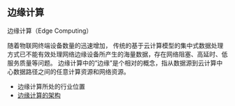 ## 边缘计算
边缘计算（Edge Computing） 

随着物联网终端设备数量的迅速增加，
传统的基于云计算模型的集中式数据处理方式已不能有效处理网络边缘设备所产生的海量数据，存在网络阻塞、高延时、低服务质量等问题。
边缘计算中的”边缘”是个相对的概念，指从数据源到云计算中心数据路径之间的任意计算资源和网络资源。

- 边缘计算所处的行业位置
- [边缘计算的架构](https://arxiv.org/pdf/1702.05309.pdf)
